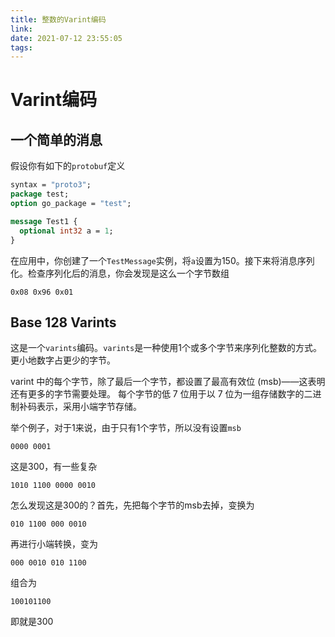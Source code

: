 ```yaml
---
title: 整数的Varint编码
link:
date: 2021-07-12 23:55:05
tags:
---
```


# Varint编码

## 一个简单的消息

假设你有如下的`protobuf`定义

```protobuf
syntax = "proto3";
package test;
option go_package = "test";

message Test1 {
  optional int32 a = 1;
}
```

在应用中，你创建了一个`TestMessage`实例，将`a`设置为150。接下来将消息序列化。检查序列化后的消息，你会发现是这么一个字节数组

```
0x08 0x96 0x01
```

## Base 128 Varints

这是一个`varints`编码。`varints`是一种使用1个或多个字节来序列化整数的方式。更小地数字占更少的字节。

varint 中的每个字节，除了最后一个字节，都设置了最高有效位 (msb)——这表明还有更多的字节需要处理。 每个字节的低 7 位用于以 7 位为一组存储数字的二进制补码表示，采用小端字节存储。

举个例子，对于1来说，由于只有1个字节，所以没有设置`msb`

```
0000 0001
```

这是300，有一些复杂

```
1010 1100 0000 0010
```

怎么发现这是300的？首先，先把每个字节的msb去掉，变换为

```
010 1100 000 0010
```

再进行小端转换，变为

```
000 0010 010 1100
```

组合为

```
100101100
```

即就是300
